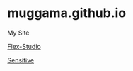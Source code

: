 # muggama.github.io
My Site

[Flex-Studio](https://muggama.github.io/flex-studio/ "hip-hop site")

[Sensitive](https://muggama.github.io/Sensitive/ "tourist site")


